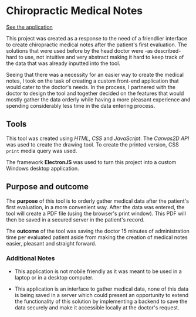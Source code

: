 # Chiropractic Medical Notes

[See the application](https://dfgav1r1a.github.io/chiro-notes/)

This project was created as a response to the need of a friendlier interface to create chiropractic medical notes after the patient's first evaluation. The solutions that were used before by the head doctor were -as described- hard to use, not intuitive and very abstract making it hard to keep track of the data that was already inputted into the tool.

Seeing that there was a necessity for an easier way to create the medical notes, I took on the task of creating a custom front-end application that would cater to the doctor's needs. In the process, I partnered with the doctor to design the tool and together decided on the features that would mostly gather the data orderly while having a more pleasant experience and spending considerably less time in the data entering process.

## Tools 

This tool was created using *HTML*, *CSS* and *JavaScript*. The *Canvas2D API* was used to create the drawing tool. To create the printed version, CSS `print` media query was used.

The framework **ElectronJS** was used to turn this project into a custom Windows desktop application.

## Purpose and outcome

The **purpose** of this tool is to orderly gather medical data after the patient's first evaluation, in a more convenient way. After the data was entered, the tool will create a PDF file (using the browser's print window). This PDF will then be saved in a secured server in the patient's record.

The **outcome** of the tool was saving the doctor 15 minutes of administration time per evaluated patient aside from making the creation of medical notes easier, pleasant and straight forward.

### Additional Notes

- This application is not mobile friendly as it was meant to be used in a laptop or in a desktop computer.

- This application is an interface to gather medical data, none of this data is being saved in a server which could present an opportunity to extend the functionality of this solution by implementing a backend to save the data securely and make it accessible locally at the doctor's request.